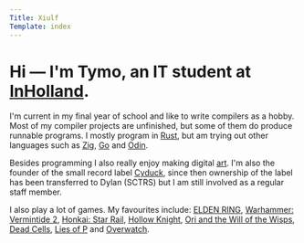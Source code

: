 ```yaml
---
Title: Xiulf
Template: index
---
```


# Hi — I'm Tymo, an IT student at [InHolland](https://www.inholland.nl/inhollandcom/).

I'm current in my final year of school and like to write compilers
as a hobby. Most of my compiler projects are unfinished, but some of
them do produce runnable programs. I mostly program in
[Rust](https://www.rust-lang.org/), but am trying out other languages such as
[Zig](https://ziglang.org/), [Go](https://go.dev/) and
[Odin](https://odin-lang.org/).

Besides programming I also really enjoy making digital [art](/art). I'm also the
founder of the small record label [Cyduck](https://cyduck.xiulf.com/), since
then ownership of the label has been transferred to Dylan (SCTRS) but I am still
involved as a regular staff member.

I also play a lot of games. My favourites include:
[ELDEN RING](https://en.bandainamcoent.eu/elden-ring/elden-ring/),
[Warhammer: Vermintide 2](https://www.vermintide.com/),
[Honkai: Star Rail](https://hsr.hoyoverse.com/),
[Hollow Knight](https://www.hollowknight.com/),
[Ori and the Will of the Wisps](https://www.orithegame.com/),
[Dead Cells](https://dead-cells.com/),
[Lies of P](https://www.liesofp.com/) and
[Overwatch](https://overwatch.blizzard.com/).
